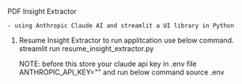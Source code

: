 
PDF Insight Extractor 
    
    - using Anthropic Claude AI and streamlit a UI library in Python


1. Resume Insight Extractor
    to run applitcation use below command.
        streamlit run resume_insight_extractor.py


    NOTE: before this store your claude api key in .env file ANTHROPIC_API_KEY="<your API key>"
    and run below command
    source .env